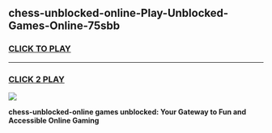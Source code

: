
## chess-unblocked-online-Play-Unblocked-Games-Online-75sbb
<h3>
<a href="https://premium76.site?title=chess-unblocked-online&ref=25A">CLICK TO PLAY</a></h3>
<hr>

<h3>
<a href="https://premium76.site?title=chess-unblocked-online&ref=25A">CLICK 2 PLAY</a>
  
</h3>

<a href="https://premium76.site?title=chess-unblocked-online&ref=25A"><img src="https://clearcache.store/games.png"></a>


**chess-unblocked-online games unblocked: Your Gateway to Fun and Accessible Online Gaming**
